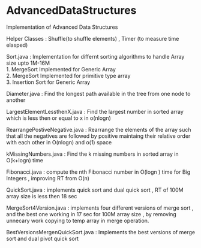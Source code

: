 # AdvancedDataStructures
Implementation of Advanced Data Structures

Helper Classes : Shuffle(to shuffle elements) , Timer (to measure time elasped) 

Sort.java : Implementation for differnt sorting algorithms to handle Array size upto 1M-16M                                               
            1. MergeSort Implemented for Generic Array                                                         
            2. MergeSort Implemented for primitive type array                                                                             
            3. Insertion Sort for Generic Array
            
Diameter.java : Find the longest path available in the tree from one node to another

LargestElementLessthenX.java : Find the largest number in sorted array which is less then or equal to x in o(nlogn)

RearrangePostiveNegative.java : Rearrange the elements of the array such that all the negatives are followed by positive maintaing their relative order with each other in O(nlogn) and o(1) space

kMissingNumbers.java : Find the k missing numbers in sorted array in O(k+logn) time

Fibonacci.java : compute the nth Fibonacci number in O(logn ) time for Big Integers , improving RT from O(n)

QuickSort.java : implements quick sort and dual quick sort , RT of 100M array size is less then 18 sec

MergeSort4Version.java : implements four different versions of merge sort , and the best one working in 17 sec for 100M array size , by removing unnecary work copying to temp array in merge operation.

BestVersionsMergenQuickSort.java : Implements the best versions of merge sort and dual pivot quick sort
